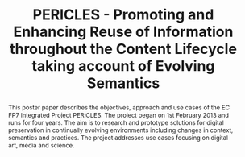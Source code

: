---
abstract: This poster paper describes the objectives, approach and use cases of the
  EC FP7 Integrated Project PERICLES. The project began on 1st February 2013 and runs
  for four years. The aim is to research and prototype solutions for digital preservation
  in continually evolving environments including changes in context, semantics and
  practices. The project addresses use cases focusing on digital art, media and science.
creators:
- Waddington, Simon
- Hedges, Mark
- Corubolo, Fabio
- Laurenson, Pip
- Kompatsiaris, Yiannis
- Dasiopoulou, Stamatia
- Pinchuk, Rani
- Muller, Christian
- Spyroglou, Odysseas
- Chanod, Jean-Pierre
- Vion-Dury, Jean-Yves
- Ludwig, Jens
- Wieder, Philipp
- Baxter, Rob
- Darányi, Sándor
- Maceviciute, Elena
- Wilson, Tom
- Watry, Paul
- Hasan, Adil
date: null
document_url: https://services.phaidra.univie.ac.at/api/object/o:378052/download
grand_parent: iPRES
institutions: []
keywords:
- preservation models
- lifecycle
- data analytics
- semantics
- policies
- lisbon
landing_page_url: https://phaidra.univie.ac.at/o:378052
language: eng
layout: publication
license: CC BY-SA 2.0 AT
notes_url: null
parent: iPRES 2013
presentation_url: null
publication_type: poster
size: 447029
source_name: iPRES
title: 'PERICLES - Promoting and Enhancing Reuse of Information throughout the Content
  Lifecycle taking account of Evolving Semantics '
year: 2013
---